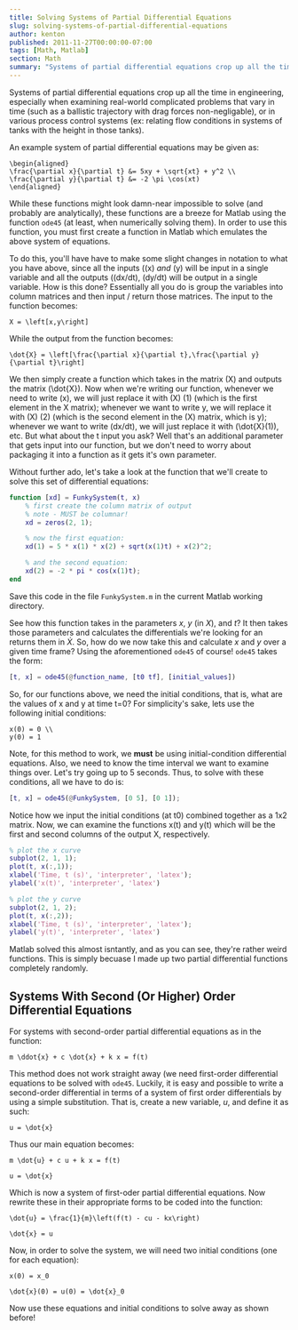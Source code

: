 ```yaml
---
title: Solving Systems of Partial Differential Equations
slug: solving-systems-of-partial-differential-equations
author: kenton
published: 2011-11-27T00:00:00-07:00
tags: [Math, Matlab]
section: Math
summary: "Systems of partial differential equations crop up all the time in engineering, especially when examining real-world complicated problems that vary in time (such as a ballistic trajectory with drag forces non-negligable), or in various process control systems (ex: relating flow conditions in systems of tanks with the height in those tanks)."
---
```


Systems of partial differential equations crop up all the time in engineering, especially when examining real-world complicated problems that vary in time (such as a ballistic trajectory with drag forces non-negligable), or in various process control systems (ex: relating flow conditions in systems of tanks with the height in those tanks).

An example system of partial differential equations may be given as:

```katex
\begin{aligned}
\frac{\partial x}{\partial t} &= 5xy + \sqrt{xt} + y^2 \\
\frac{\partial y}{\partial t} &= -2 \pi \cos(xt)
\end{aligned}
```

While these functions might look damn-near impossible to solve (and probably are analytically), these functions are a breeze for Matlab using the function `ode45` (at least, when numerically solving them). In order to use this function, you must first create a function in Matlab which emulates the above system of equations.

To do this, you'll have have to make some slight changes in notation to what you have above, since all the inputs (\(x\) _and_ \(y\) will be input in a single variable and all the outputs (\(dx/dt\), \(dy/dt\) will be output in a single variable. How is this done? Essentially all you do is group the variables into column matrices and then input / return those matrices. The input to the function becomes:

```katex
X = \left[x,y\right]
```

While the output from the function becomes:

```katex
\dot{X} = \left[\frac{\partial x}{\partial t},\frac{\partial y}{\partial t}\right]
```

We then simply create a function which takes in the matrix \(X\) and outputs the matrix \(\dot{X}\). Now when we're writing our function, whenever we need to write \(x\), we will just replace it with \(X\) (1) (which is the first element in the X matrix); whenever we want to write y, we will replace it with \(X\) (2) (which is the second element in the \(X\) matrix, which is y); whenever we want to write \(dx/dt\), we will just replace it with \(\dot{X}(1)\), etc. But what about the t input you ask? Well that's an additional parameter that gets input into our function, but we don't need to worry about packaging it into a function as it gets it's own parameter.

Without further ado, let's take a look at the function that we'll create to solve this set of differential equations:

```matlab
function [xd] = FunkySystem(t, x)
    % first create the column matrix of output
    % note - MUST be columnar!
    xd = zeros(2, 1);

    % now the first equation:
    xd(1) = 5 * x(1) * x(2) + sqrt(x(1)t) + x(2)^2;

    % and the second equation:
    xd(2) = -2 * pi * cos(x(1)t);
end
```

Save this code in the file `FunkySystem.m` in the current Matlab working directory.

See how this function takes in the parameters $x$, $y$ (in $X$), and $t$? It then takes those parameters and calculates the differentials we're looking for an returns them in $\dot{X}$. So, how do we now take this and calculate $x$ and $y$ over a given time frame? Using the aforementioned `ode45` of course! `ode45` takes the form:

```matlab
[t, x] = ode45(@function_name, [t0 tf], [initial_values])
```

So, for our functions above, we need the initial conditions, that is, what are the values of x and y at time t=0? For simplicity's sake, lets use the following initial conditions:

```katex
x(0) = 0 \\
y(0) = 1
```

Note, for this method to work, we **must** be using initial-condition differential equations. Also, we need to know the time interval we want to examine things over. Let's try going up to 5 seconds. Thus, to solve with these conditions, all we have to do is:

```matlab
[t, x] = ode45(@FunkySystem, [0 5], [0 1]);
```

Notice how we input the initial conditions (at t0) combined together as a 1x2 matrix. Now, we can examine the functions x(t) and y(t) which will be the first and second columns of the output X, respectively.

```matlab
% plot the x curve
subplot(2, 1, 1);
plot(t, x(:,1));
xlabel('Time, t (s)', 'interpreter', 'latex');
ylabel('x(t)', 'interpreter', 'latex')

% plot the y curve
subplot(2, 1, 2);
plot(t, x(:,2));
xlabel('Time, t (s)', 'interpreter', 'latex');
ylabel('y(t)', 'interpreter', 'latex')
```

Matlab solved this almost isntantly, and as you can see, they're rather weird functions. This is simply becuase I made up two partial differential functions completely randomly.

## Systems With Second (Or Higher) Order Differential Equations

For systems with second-order partial differential equations as in the function:

```katex
m \ddot{x} + c \dot{x} + k x = f(t)
```

This method does not work straight away (we need first-order differential equations to be solved with `ode45`. Luckily, it is easy and possible to write a second-order differential in terms of a system of first order differentials by using a simple substitution. That is, create a new variable, $u$, and define it as such:

```katex
u = \dot{x}
```

Thus our main equation becomes:

```katex
m \dot{u} + c u + k x = f(t)
```

```katex
u = \dot{x}
```

Which is now a system of first-oder partial differential equations. Now rewrite these in their appropriate forms to be coded into the function:

```katex
\dot{u} = \frac{1}{m}\left(f(t) - cu - kx\right)
```

```katex
\dot{x} = u
```

Now, in order to solve the system, we will need two initial conditions (one for each equation):

```katex
x(0) = x_0
```

```katex
\dot{x}(0) = u(0) = \dot{x}_0
```

Now use these equations and initial conditions to solve away as shown before!
